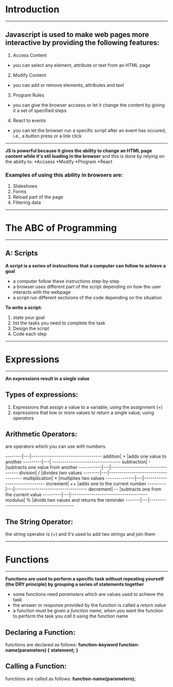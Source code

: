 # Introduction
---------------
## Javascript is used to make web pages more interactive by providing the following features:
1. Access Content
  - you can select any element, attribute or text from an HTML page

2. Modify Content
  - you can add or remove elements, attributes and text
  
3. Program Rules
  - you can give the browser accsess or let it change the content by giving it a set of specified steps
  
4. React to events
  - you can let the browser run a specific script after an event has occured, i.e., a button press or a link click
--------
**JS is powerful because it gives the ability to change an HTML page content while it's stil loading in the browser** 
and this is done by relying on the ability to: 
*Accsess
*Modify
*Program 
*React 
### Examples of using this ability in browsers are:
1. Slideshows
2. Forms
3. Reload part of the page
4. Filtering data
-----
# The ABC of Programming
---------------------------

## A: Scripts
**A script is a series of instructions that a computer can follow to achieve a goal**
- a computer follow these instructions step-by-step
- a browser uses different part of the script depending on how the user interacts with the webpage
- a script run different sectoions of the code depending on the situation

**To write a script:**
1. state your goal
2. list the tasks you need to complete the task
3. Design the script
4. Code each step
--------
# Expressions
---------------
**An expressions result in a single value** 
## Types of expressions:
1. Expressions that assign a value to a variable; using the assignment (=)
2. expressions that tow or more values to return a single value; using *operators*
## Arithmetic Operators:
are operators which you can use with numbers.

--------|---|----------------------------------
addition| + |adds one value to another
---------|---| ---------------------------------
subtraction| - |subtracts one value from another
-----------|---|---------------------------------
division| / |divides two values 
--------|---|------------------------------------
multiplication| * |multiplies two values
--------------|---|------------------------------
increment| ++ |adds one to the current number 
---------|---|-----------------------------------
decrement| -- |subtracts one from the current value
---------|---|-------------------------------------
modulus| % |divids two values and returns the reminder
-------|---|-----------------------------------------


## The String Operator:
the string operator is (+) and it's used to add two strings and join them

------
# Functions
---------------
**Functions are used to perform a specific task withuot repeating yourself (the DRY principle) by grouping a series of statements together**
- some functions need *parameters* which are values used to achieve the task
- the answer or response provided by the function is called a *return value*
- a function must be given a *function name*, when you want the function to perform the task you *call* it using the function name

## Declaring a Function:
functions are declared as follows:
**function-keyword function-name(parameters) {**
    **statement;**
   **}**
## Calling a Function:
functions are called as follows:
**function-name(parameters);**

